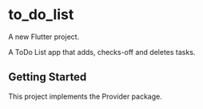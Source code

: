 # to_do_list

A new Flutter project.

A ToDo List app that adds, checks-off and deletes tasks.

## Getting Started

This project implements the Provider package.


